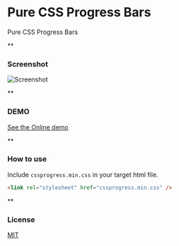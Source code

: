 # Pure CSS Progress Bars

Pure CSS Progress Bars

**

### Screenshot

<img src="https://raw.githubusercontent.com/rkchauhan/pure-css-progress-bars/master/assets/imgs/screenshot-2.png" alt="Screenshot" />

**

### DEMO

[See the Online demo](http://rkchauhan.github.io/pure-css-progress-bars/)

**

### How to use

Include `cssprogress.min.css` in your target html file.

```html
<link rel="stylesheet" href="cssprogress.min.css" />

```

**

### License

[MIT](http://opensource.org/licenses/mit-license.php)